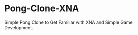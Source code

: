 Pong-Clone-XNA
==============

Simple Pong Clone to Get Familiar with XNA and Simple Game Development.
